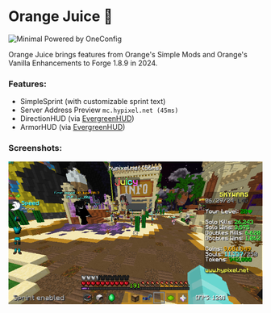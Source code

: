 # Orange Juice 🍊
![Minimal Powered by OneConfig](https://polyfrost.org/media/branding/badges/badge_3.svg)

Orange Juice brings features from Orange's Simple Mods and Orange's Vanilla Enhancements to Forge 1.8.9 in 2024.

### Features:
* SimpleSprint (with customizable sprint text)
* Server Address Preview `mc.hypixel.net (45ms)`
* DirectionHUD (via [EvergreenHUD](https://modrinth.com/mod/evergreenhud))
* ArmorHUD (via [EvergreenHUD](https://modrinth.com/mod/evergreenhud))

### Screenshots:
![screenshot.png](src/main/resources/img.png)